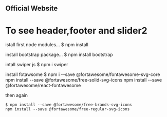 
## Official Website


# To see header,footer and slider2

istall first node modules...
$ npm install

install bootstrap package...
$ npm install bootstrap

intall swiper js 
$ npm i swiper

install fotawsome 
$ npm i --save @fortawesome/fontawesome-svg-core
  npm install --save @fortawesome/free-solid-svg-icons
  npm install --save @fortawesome/react-fontawesome
  
  then again 
  
    $ npm install --save @fortawesome/free-brands-svg-icons
    npm install --save @fortawesome/free-regular-svg-icons
  


